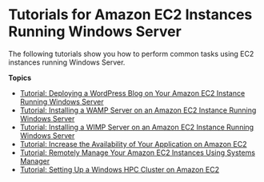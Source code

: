# Tutorials for Amazon EC2 Instances Running Windows Server<a name="ec2-tutorials"></a>

The following tutorials show you how to perform common tasks using EC2 instances running Windows Server\.

**Topics**
+ [Tutorial: Deploying a WordPress Blog on Your Amazon EC2 Instance Running Windows Server](EC2Win_CreateWordPressBlog.md)
+ [Tutorial: Installing a WAMP Server on an Amazon EC2 Instance Running Windows Server](install-WAMP.md)
+ [Tutorial: Installing a WIMP Server on an Amazon EC2 Instance Running Windows Server](install-WIMP.md)
+ [Tutorial: Increase the Availability of Your Application on Amazon EC2](ec2-increase-availability.md)
+ [Tutorial: Remotely Manage Your Amazon EC2 Instances Using Systems Manager](tutorial_run_command.md)
+ [Tutorial: Setting Up a Windows HPC Cluster on Amazon EC2](ConfigWindowsHPC.md)